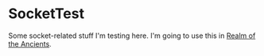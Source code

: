 SocketTest
==========

Some socket-related stuff I'm testing here. I'm going to use this in [Realm of the Ancients](https://github.com/anubiann00b/RealmOfTheAncients).
